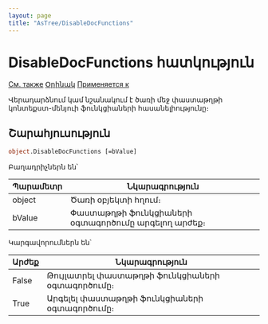 ```yaml
---
layout: page
title: "AsTree/DisableDocFunctions"
---
```

# DisableDocFunctions հատկություն

[См. также](../Astree.html) [Օրինակ](../../Examples/E_AsTree.html) [Применяется к](../Astree.md)

Վերադարձնում կամ նշանակում է ծառի մեջ փաստաթղթի կոնտեքստ-մենյուի ֆունկցիաների հասանելիությունը։


## Շարահյուսություն

``` vb
object.DisableDocFunctions [=bValue]
```
Բաղադրիչներն են՝ 

| Պարամետր | Նկարագրություն |
|--|--|
| object |  Ծառի օբյեկտի հղում։|
| bValue | Փաստաթղթի ֆունկցիաների օգտագործումը արգելող արժեք։ |


Կարգավորումներն են՝


| Արժեք | Նկարագրություն |
|--|--|
| False | Թույլատրել փաստաթղթի ֆունկցիաների օգտագործումը։ |
| True | Արգելել փաստաթղթի ֆունկցիաների օգտագործումը։ |

